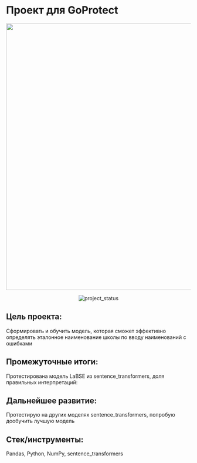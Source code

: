 # Проект для GoProtect
<p align="center">
      <img src="https://i.ibb.co/56Xn8gZ/eswr.jpg" width="726">
</p>

<p align="center">
   <img src="https://img.shields.io/badge/project%20status-processing-orange" alt="project_status">
</p>


## Цель проекта:

Сформировать и обучить модель, которая сможет эффективно определять эталонное наименование школы по вводу наименований с ошибками

## Промежуточные итоги:
Протестирована модель LaBSE из sentence_transformers, доля правильных интерпретаций: 

## Дальнейшее развитие:
Протестирую на других моделях sentence_transformers, попробую дообучить лучшую модель

## Стек/инструменты:
Pandas, Python, NumPy, sentence_transformers

